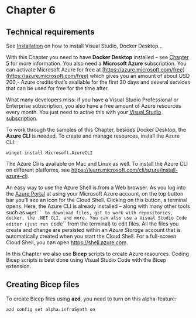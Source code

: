 # Chapter 6

## Technical requirements

See [Installation](../installation.md) on how to install Visual Studio, Docker Desktop...

With this Chapter you need to have **Docker Desktop** installed – see [Chapter 5](../ch05/Readme.md) for more information. You also need a **Microsoft Azure** subscription. You can activate Microsoft Azure for free at [https://azure.microsoft.com/free](https://azure.microsoft.com/free) which gives you an amount of about USD 200,- Azure credits that’s available for the first 30 days and several services that can be used for free for the time after.

What many developers miss: if you have a Visual Studio Professional or Enterprise subscription, you also have a free amount of Azure resources every month. You just need to active this with your [Visual Studio subscription](https://visualstudio.microsoft.com/subscriptions/).

To work through the samples of this Chapter, besides Docker Desktop, the **Azure CLI** is needed. 
To create and manage resources, install the Azure CLI:

`winget install Microsoft.AzureCLI`

The Azure Cli is available on Mac and Linux as well. To install the Azure CLI on different platforms, see https://learn.microsoft.com/cli/azure/install-azure-cli.

An easy way to use the Azure Shell is from a Web browser. As you log into the [Azure Portal](https://portal.azure.com) at using your Microsoft Azure account, on the top button bar you’ll see an icon for the Cloud Shell. Clicking on this button, a terminal opens. Here, the Azure CLI is already installed – along with many other tools such as `wget`` to download files, git to work with repositories, docker, the .NET CLI, and more. You can also use a Visual Studio Code editor (just run `code`` from the terminal) to edit files. All the files you create and change are persisted within an *Azure Storage* account that is automatically created when you start the Cloud Shell. For a full-screen Cloud Shell, you can open https://shell.azure.com.

In this Chapter we also use **Bicep** scripts to create Azure resources. Coding Bicep scripts is best done using Visual Studio Code with the Bicep extension.

## Creating Bicep files

To create Bicep files using **azd**, you need to turn on this alpha-feature:

```bash
azd config set alpha.infraSynth on
```